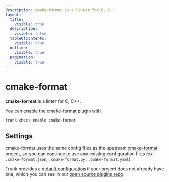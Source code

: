 ```yaml
---
description: cmake-format is a linter for C, C++
layout:
  title:
    visible: true
  description:
    visible: false
  tableOfContents:
    visible: true
  outline:
    visible: true
  pagination:
    visible: true
---
```


# cmake-format

**cmake-format** is a linter for C, C++.

You can enable the cmake-format plugin with

```shell
trunk check enable cmake-format
```

## Settings


cmake-format uses the same config files as the
upstream [cmake-format](https://github.com/cheshirekow/cmake_format) project, so you can continue to use any
existing configuration files (ex: `.cmake-format.json`, `.cmake-format.py`, `.cmake-format.yaml`).
    

Trunk provides a [default configuration](https://github.com/trunk-io/plugins/tree/main/linters/cmake-format) if your project does not already have one,
which you can see in our [open source plugins repo](https://github.com/trunk-io/plugins/tree/main).
